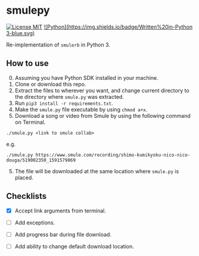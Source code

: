 # smulepy

[![License MIT](https://img.shields.io/badge/license-MIT-blue.svg)](https://opensource.org/licenses/mit-license.php) [![Python](https://img.shields.io/badge/Written%20in-Python 3-blue.svg)](https://www.python.org/)

Re-implementation of `smulerb` in Python 3.

## How to use
0. Assuming you have Python SDK installed in your machine.
1. Clone or download this repo.
2. Extract the files to wherever you want, and change current directory to the directory where `smule.py` was extracted.
3. Run `pip3 install -r requirements.txt`.
4. Make the `smule.py` file executable by using `chmod a+x`.
5. Download a song or video from Smule by using the following command on Terminal.
```
./smule.py <link to smule collab>
```
e.g.
```
./smule.py https://www.smule.com/recording/shimo-kumikyoku-nico-nico-douga/519002350_1591579869
```
5. The file will be downloaded at the same location where `smule.py` is placed.

## Checklists

- [x] Accept link arguments from terminal.
- [ ] Add exceptions.
- [ ] Add progress bar during file download.
- [ ] Add ability to change default download location.


